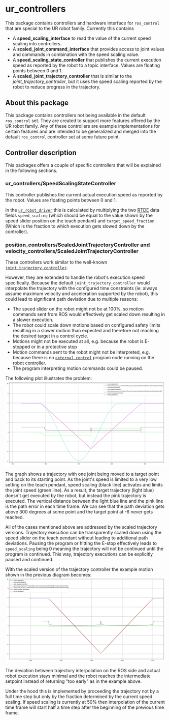 # ur_controllers

This package contains controllers and hardware interface for `ros_control` that are special to the UR
robot family. Currently this contains

  * A **speed_scaling_interface** to read the value of the current speed scaling into controllers.
  * A **scaled_joint_command_interface** that provides access to joint values and commands in 
  combination with the speed scaling value.
  * A **speed_scaling_state_controller** that publishes the current execution speed as reported by
  the robot to a topic interface. Values are floating points between 0 and 1.
  * A **scaled_joint_trajectory_controller** that is similar to the *joint_trajectory_controller*,
  but it uses the speed scaling reported by the robot to reduce progress in the trajectory.

## About this package
This package contains controllers not being available in the default `ros_control` set. They are
created to support more features offered by the UR robot family. Any of these controllers are
example implementations for certain features and are intended to be generalized and merged
into the default `ros_control` controller set at some future point.

## Controller description
This packages offers a couple of specific controllers that will be explained in the following
sections.
### ur_controllers/SpeedScalingStateController
This controller publishes the current actual execution speed as reported by the robot. Values are
floating points between 0 and 1.

In the [`ur_robot_driver`](../ur_robot_driver) this is calculated by multiplying the two [RTDE](https://www.universal-robots.com/articles/ur/real-time-data-exchange-rtde-guide/) data
fields `speed_scaling` (which should be equal to the value shown by the speed slider position on the
teach pendant) and `target_speed_fraction` (Which is the fraction to which execution gets slowed
down by the controller).
### position_controllers/ScaledJointTrajectoryController and velocity_controllers/ScaledJointTrajectoryController
These controllers work similar to the well-known
[`joint_trajectory_controller`](http://wiki.ros.org/joint_trajectory_controller).

However, they are extended to handle the robot's execution speed specifically. Because the default
`joint_trajectory_controller` would interpolate the trajectory with the configured time constraints (ie: always assume maximum velocity and acceleration supported by the robot),
this could lead to significant path deviation due to multiple reasons:
 - The speed slider on the robot might not be at 100%, so motion commands sent from ROS would
   effectively get scaled down resulting in a slower execution.
 - The robot could scale down motions based on configured safety limits resulting in a slower motion
   than expected and therefore not reaching the desired target in a control cycle.
 - Motions might not be executed at all, e.g. because the robot is E-stopped or in a protective stop
 - Motion commands sent to the robot might not be interpreted, e.g. because there is no
   [`external_control`](https://github.com/UniversalRobots/Universal_Robots_ROS_Driver#prepare-the-robot)
   program node running on the robot controller.
 - The program interpreting motion commands could be paused.

The following plot illustrates the problem:
![Trajectory execution with default trajectory controller](doc/traj_without_speed_scaling.png
"Trajectory execution with default trajectory controller")

The graph shows a trajectory with one joint being moved to a target point and back to its starting
point. As the joint's speed is limited to a very low setting on the teach pendant, speed scaling
(black line) activates and limits the joint speed (green line). As a result, the target
trajectory (light blue) doesn't get executed by the robot, but instead the pink trajectory is executed.
The vertical distance between the light blue line and the pink line is the path error in each time
frame. We can see that the path deviation gets above 300 degrees at some point and the target point
at -6 never gets reached.

All of the cases mentioned above are addressed by the scaled trajectory versions. Trajectory execution
can be transparently scaled down using the speed slider on the teach pendant without leading to
additional path deviations. Pausing the program or hitting the E-stop effectively leads to
`speed_scaling` being 0 meaning the trajectory will not be continued until the program is continued.
This way, trajectory executions can be explicitly paused and continued.

With the scaled version of the trajectory controller the example motion shown in the previous diagram becomes:
![Trajectory execution with scaled_joint_trajectory_controller](doc/traj_with_speed_scaling.png
"Trajectory execution with scaled_joint_trajectory_controller")

The deviation between trajectory interpolation on the ROS side and actual robot execution stays minimal and the
robot reaches the intermediate setpoint instead of returning "too early" as in the example above.

Under the hood this is implemented by proceeding the trajectory not by a full time step but only by
the fraction determined by the current speed scaling. If speed scaling is currently at 50% then
interpolation of the current time frame will start half a time step after the beginning of the
previous time frame.
